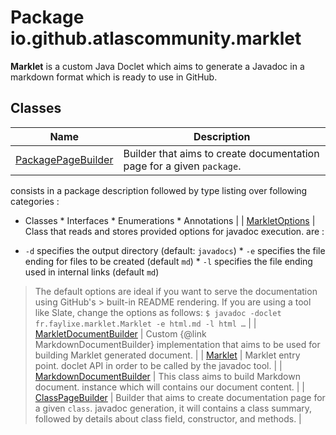 # Package io.github.atlascommunity.marklet
**Marklet** is a custom Java Doclet which aims to generate a
 Javadoc in a markdown format which is ready to use in GitHub.
## Classes
| Name | Description |
| --- | --- |
| [PackagePageBuilder](PackagePageBuilder.md) | Builder that aims to create documentation page for a given ``package``.
 consists in a package description followed by type listing over following categories :

 * Classes * Interfaces * Enumerations * Annotations |
| [MarkletOptions](MarkletOptions.md) | Class that reads and stores provided options for javadoc execution.
 are :

 * `-d` specifies the output directory (default: `javadocs`) * `-e` specifies the file ending
 for files to be created (default `md`) * `-l` specifies the file ending used in internal links
 (default `md`)

 > The default options are ideal if you want to serve the documentation using GitHub's >
 built-in README rendering. If you are using a tool like Slate, change the options as follows: ```
 $ javadoc -doclet fr.faylixe.marklet.Marklet -e html.md -l html … ``` |
| [MarkletDocumentBuilder](MarkletDocumentBuilder.md) | Custom {@link MarkdownDocumentBuilder} implementation that aims to be used for building Marklet
 generated document. |
| [Marklet](Marklet.md) | Marklet entry point.
 doclet API in order to be called by the javadoc tool. |
| [MarkdownDocumentBuilder](MarkdownDocumentBuilder.md) | This class aims to build Markdown document.
 instance which will contains our document content. |
| [ClassPageBuilder](ClassPageBuilder.md) | Builder that aims to create documentation page for a given ``class``.
 javadoc generation, it will contains a class summary, followed by details about class field,
 constructor, and methods. |


